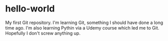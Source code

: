 # hello-world
My first Git repository. 
I'm learning Git, something I should have done a long time ago.
I'm also learning Pythin via a Udemy course which led me to Git.  Hopefully I don't screw anything up.
